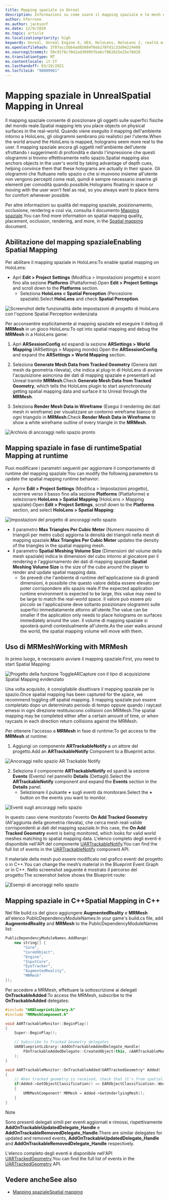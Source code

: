```yaml
---
title: Mapping spaziale in Unreal
description: Informazioni su come usare il mapping spaziale e le mesh nelle applicazioni di realtà mista Unreal per i dispositivi HoloLens.
author: hferrone
ms.author: jacksonf
ms.date: 12/9/2020
ms.topic: article
ms.localizationpriority: high
keywords: Unreal, Unreal Engine 4, UE4, HoloLens, HoloLens 2, realtà mista, sviluppo, funzionalità, documentazione, guide, ologrammi, mapping spaziale, visore VR realtà mista, visore VR di windows mixed reality, visore per realtà virtuale
ms.openlocfilehash: 3f07acc5bb4ad85084f6eb178fd1c33d94224408
ms.sourcegitcommit: 59c91f8c70d1ad30995fba6cf862615e25e78d10
ms.translationtype: MT
ms.contentlocale: it-IT
ms.lasthandoff: 03/19/2021
ms.locfileid: "98009961"
---
```

# <a name="spatial-mapping-in-unreal"></a><span data-ttu-id="95681-104">Mapping spaziale in Unreal</span><span class="sxs-lookup"><span data-stu-id="95681-104">Spatial Mapping in Unreal</span></span>

<span data-ttu-id="95681-105">Il mapping spaziale consente di posizionare gli oggetti sulle superfici fisiche del mondo reale.</span><span class="sxs-lookup"><span data-stu-id="95681-105">Spatial mapping lets you place objects on physical surfaces in the real-world.</span></span> <span data-ttu-id="95681-106">Quando viene eseguito il mapping dell'ambiente intorno a HoloLens, gli ologrammi sembrano più realistici per l'utente.</span><span class="sxs-lookup"><span data-stu-id="95681-106">When the world around the HoloLens is mapped, holograms seem more real to the user.</span></span> <span data-ttu-id="95681-107">Il mapping spaziale ancora gli oggetti nell'ambiente dell'utente sfruttando i suggerimenti di profondità e dando l'impressione che questi ologrammi si trovino effettivamente nello spazio.</span><span class="sxs-lookup"><span data-stu-id="95681-107">Spatial mapping also anchors objects in the user's world by taking advantage of depth cues, helping convince them that these holograms are actually in their space.</span></span> <span data-ttu-id="95681-108">Gli ologrammi che fluttuano nello spazio o che si muovono insieme all'utente non vengono percepiti come reali, quindi è sempre necessario inserire gli elementi per comodità quando possibile.</span><span class="sxs-lookup"><span data-stu-id="95681-108">Holograms floating in space or moving with the user won't feel as real, so you always want to place items for comfort whenever possible.</span></span>

<span data-ttu-id="95681-109">Per altre informazioni su qualità del mapping spaziale, posizionamento, occlusione, rendering e così via, consulta il documento [Mapping spaziale](../../design/spatial-mapping.md).</span><span class="sxs-lookup"><span data-stu-id="95681-109">You can find more information on spatial mapping quality, placement, occlusion, rendering, and more, in the [Spatial mapping](../../design/spatial-mapping.md) document.</span></span>

## <a name="enabling-spatial-mapping"></a><span data-ttu-id="95681-110">Abilitazione del mapping spaziale</span><span class="sxs-lookup"><span data-stu-id="95681-110">Enabling Spatial Mapping</span></span>

<span data-ttu-id="95681-111">Per abilitare il mapping spaziale in HoloLens:</span><span class="sxs-lookup"><span data-stu-id="95681-111">To enable spatial mapping on HoloLens:</span></span>
- <span data-ttu-id="95681-112">Apri **Edit > Project Settings** (Modifica > Impostazioni progetto) e scorri fino alla sezione **Platforms** (Piattaforme).</span><span class="sxs-lookup"><span data-stu-id="95681-112">Open **Edit > Project Settings** and scroll down to the **Platforms** section.</span></span>    
    + <span data-ttu-id="95681-113">Seleziona **HoloLens** e **Spatial Perception** (Percezione spaziale).</span><span class="sxs-lookup"><span data-stu-id="95681-113">Select **HoloLens** and check **Spatial Perception**.</span></span>

![Screenshot delle funzionalità delle impostazioni di progetto di HoloLens con l'opzione Spatial Perception evidenziata](images/unreal-spatial-mapping-img-01.png)

<span data-ttu-id="95681-115">Per acconsentire esplicitamente al mapping spaziale ed eseguire il debug di **MRMesh** in un gioco HoloLens:</span><span class="sxs-lookup"><span data-stu-id="95681-115">To opt into spatial mapping and debug the **MRMesh** in a HoloLens game:</span></span>
1. <span data-ttu-id="95681-116">Apri **ARSessionConfig** ed espandi la sezione **ARSettings > World Mapping** (ARSettings > Mapping mondo).</span><span class="sxs-lookup"><span data-stu-id="95681-116">Open the **ARSessionConfig** and expand the **ARSettings > World Mapping** section.</span></span> 

2. <span data-ttu-id="95681-117">Seleziona **Generate Mesh Data from Tracked Geometry** (Genera dati mesh da geometria rilevata), che indica al plug-in di HoloLens di avviare l'acquisizione asincrona dei dati di mapping spaziale e presentarli ad Unreal tramite **MRMesh**.</span><span class="sxs-lookup"><span data-stu-id="95681-117">Check **Generate Mesh Data from Tracked Geometry**, which tells the HoloLens plugin to start asynchronously getting spatial mapping data and surface it to Unreal through the **MRMesh**.</span></span> 
3. <span data-ttu-id="95681-118">Seleziona **Render Mesh Data in Wireframe** (Esegui il rendering dei dati mesh in wireframe) per visualizzare un contorno wireframe bianco di ogni triangolo in **MRMesh**.</span><span class="sxs-lookup"><span data-stu-id="95681-118">Check **Render Mesh Data in Wireframe** to show a white wireframe outline of every triangle in the **MRMesh**.</span></span> 

![Archivio di ancoraggi nello spazio pronto](images/unreal-spatialmapping-arsettings.PNG)


## <a name="spatial-mapping-at-runtime"></a><span data-ttu-id="95681-120">Mapping spaziale in fase di runtime</span><span class="sxs-lookup"><span data-stu-id="95681-120">Spatial Mapping at runtime</span></span>
<span data-ttu-id="95681-121">Puoi modificare i parametri seguenti per aggiornare il comportamento di runtime del mapping spaziale:</span><span class="sxs-lookup"><span data-stu-id="95681-121">You can modify the following parameters to update the spatial mapping runtime behavior:</span></span>

- <span data-ttu-id="95681-122">Aprire **Edit > Project Settings** (Modifica > Impostazioni progetto), scorrere verso il basso fino alla sezione **Platforms** (Piattaforme) e selezionare **HoloLens > Spatial Mapping** (HoloLens > Mapping spaziale):</span><span class="sxs-lookup"><span data-stu-id="95681-122">Open **Edit > Project Settings**, scroll down to the **Platforms** section, and select **HoloLens > Spatial Mapping**:</span></span> 

![Impostazioni del progetto di ancoraggi nello spazio](images/unreal-spatialmapping-projectsettings.PNG)

- <span data-ttu-id="95681-124">Il parametro **Max Triangles Per Cubic Meter** (Numero massimo di triangoli per metro cubo) aggiorna la densità dei triangoli nella mesh di mapping spaziale.</span><span class="sxs-lookup"><span data-stu-id="95681-124">**Max Triangles Per Cubic Meter** updates the density of the triangles in the spatial mapping mesh.</span></span>  
- <span data-ttu-id="95681-125">Il parametro **Spatial Meshing Volume Size** (Dimensioni del volume della mesh spaziale) indica le dimensioni del cubo intorno al giocatore per il rendering e l'aggiornamento dei dati di mapping spaziale.</span><span class="sxs-lookup"><span data-stu-id="95681-125">**Spatial Meshing Volume Size** is the size of the cube around the player to render and update spatial mapping data.</span></span>  
    + <span data-ttu-id="95681-126">Se prevedi che l'ambiente di runtime dell'applicazione sia di grandi dimensioni, è possibile che questo valore debba essere elevato per poter corrispondere allo spazio reale.</span><span class="sxs-lookup"><span data-stu-id="95681-126">If the expected application runtime environment is expected to be large, this value may need to be large to match the real-world space.</span></span> <span data-ttu-id="95681-127">Il valore può essere più piccolo se l'applicazione deve soltanto posizionare ologrammi sulle superfici immediatamente attorno all'utente.</span><span class="sxs-lookup"><span data-stu-id="95681-127">The value can be smaller if the application only needs to place holograms on surfaces immediately around the user.</span></span> <span data-ttu-id="95681-128">Il volume di mapping spaziale si sposterà quindi contestualmente all'utente.</span><span class="sxs-lookup"><span data-stu-id="95681-128">As the user walks around the world, the spatial mapping volume will move with them.</span></span> 

## <a name="working-with-mrmesh"></a><span data-ttu-id="95681-129">Uso di MRMesh</span><span class="sxs-lookup"><span data-stu-id="95681-129">Working with MRMesh</span></span>

<span data-ttu-id="95681-130">In primo luogo, è necessario avviare il mapping spaziale:</span><span class="sxs-lookup"><span data-stu-id="95681-130">First, you need to start Spatial Mapping:</span></span>

![Progetto della funzione ToggleARCapture con il tipo di acquisizione Spatial Mapping evidenziato](images/unreal-spatial-mapping-img-02.png)

<span data-ttu-id="95681-132">Una volta acquisito, è consigliabile disattivare il mapping spaziale per lo spazio.</span><span class="sxs-lookup"><span data-stu-id="95681-132">Once spatial mapping has been captured for the space, we recommend toggling off spatial mapping.</span></span>  <span data-ttu-id="95681-133">Il mapping spaziale può essere completato dopo un determinato periodo di tempo oppure quando i raycast emessi in ogni direzione restituiscono collisioni con MRMesh.</span><span class="sxs-lookup"><span data-stu-id="95681-133">The spatial mapping may be completed either after a certain amount of time, or when raycasts in each direction return collisions against the MRMesh.</span></span>

<span data-ttu-id="95681-134">Per ottenere l'accesso a **MRMesh** in fase di runtime:</span><span class="sxs-lookup"><span data-stu-id="95681-134">To get access to the **MRMesh** at runtime:</span></span>
1. <span data-ttu-id="95681-135">Aggiungi un componente **ARTrackableNotify** a un attore del progetto.</span><span class="sxs-lookup"><span data-stu-id="95681-135">Add an **ARTrackableNotify** Component to a Blueprint actor.</span></span> 

![Ancoraggi nello spazio AR Trackable Notify](images/unreal-spatialmapping-artrackablenotify.PNG)

2. <span data-ttu-id="95681-137">Seleziona il componente **ARTrackableNotify** ed spandi la sezione **Events** (Events) nel pannello **Details** (Dettagli).</span><span class="sxs-lookup"><span data-stu-id="95681-137">Select the **ARTrackableNotify** component and expand the **Events** section in the **Details** panel.</span></span> 
    - <span data-ttu-id="95681-138">Selezionare il pulsante **+** sugli eventi da monitorare.</span><span class="sxs-lookup"><span data-stu-id="95681-138">Select the **+** button on the events you want to monitor.</span></span> 

![Eventi sugli ancoraggi nello spazio](images/unreal-spatialmapping-events.PNG)

<span data-ttu-id="95681-140">In questo caso viene monitorato l'evento **On Add Tracked Geometry** (All'aggiunta della geometria rilevata), che cerca mesh reali valide corrispondenti ai dati del mapping spaziale.</span><span class="sxs-lookup"><span data-stu-id="95681-140">In this case, the **On Add Tracked Geometry** event is being monitored, which looks for valid world meshes matching to spatial mapping data.</span></span> <span data-ttu-id="95681-141">L'elenco completo degli eventi è disponibile nell'API del componente [UARTrackableNotify](https://docs.unrealengine.com/API/Runtime/AugmentedReality/UARTrackableNotifyComponent/index.html).</span><span class="sxs-lookup"><span data-stu-id="95681-141">You can find the full list of events in the [UARTrackableNotify](https://docs.unrealengine.com/API/Runtime/AugmentedReality/UARTrackableNotifyComponent/index.html) component API.</span></span> 

<span data-ttu-id="95681-142">Il materiale della mesh può essere modificato nel grafico eventi del progetto o in C++.</span><span class="sxs-lookup"><span data-stu-id="95681-142">You can change the mesh’s material in the Blueprint Event Graph or in C++.</span></span> <span data-ttu-id="95681-143">Nello screenshot seguente è mostrato il percorso del progetto:</span><span class="sxs-lookup"><span data-stu-id="95681-143">The screenshot below shows the Blueprint route:</span></span> 

![Esempi di ancoraggi nello spazio](images/unreal-spatialmapping-example.PNG)

## <a name="spatial-mapping-in-c"></a><span data-ttu-id="95681-145">Mapping spaziale in C++</span><span class="sxs-lookup"><span data-stu-id="95681-145">Spatial Mapping in C++</span></span>

<span data-ttu-id="95681-146">Nel file build.cs del gioco aggiungere **AugmentedReality** e **MRMesh** all'elenco PublicDependencyModuleNames:</span><span class="sxs-lookup"><span data-stu-id="95681-146">In your game's build.cs file, add **AugmentedReality** and **MRMesh** to the PublicDependencyModuleNames list:</span></span>

```cpp
PublicDependencyModuleNames.AddRange(
    new string[] {
        "Core",
        "CoreUObject",
        "Engine",
        "InputCore",    
        "EyeTracker",
        "AugmentedReality",
        "MRMesh"
});
```

<span data-ttu-id="95681-147">Per accedere a MRMesh, effettuare la sottoscrizione ai delegati **OnTrackableAdded**:</span><span class="sxs-lookup"><span data-stu-id="95681-147">To access the MRMesh, subscribe to the **OnTrackableAdded** delegates:</span></span>

```cpp
#include "ARBlueprintLibrary.h"
#include "MRMeshComponent.h"

void AARTrackableMonitor::BeginPlay()
{
    Super::BeginPlay();

    // Subscribe to Tracked Geometry delegates
    UARBlueprintLibrary::AddOnTrackableAddedDelegate_Handle(
        FOnTrackableAddedDelegate::CreateUObject(this, &AARTrackableMonitor::OnTrackableAdded)
    );
}

void AARTrackableMonitor::OnTrackableAdded(UARTrackedGeometry* Added)
{
    // When tracked geometry is received, check that it's from spatial mapping
    if(Added->GetObjectClassification() == EARObjectClassification::World)
    {
        UMRMeshComponent* MRMesh = Added->GetUnderlyingMesh();
    }
}
```

> [!NOTE]
> <span data-ttu-id="95681-148">Sono presenti delegati simili per eventi aggiornati e rimossi, rispettivamente **AddOnTrackableUpdatedDelegate_Handle** e **AddOnTrackableRemovedDelegate_Handle**.</span><span class="sxs-lookup"><span data-stu-id="95681-148">There are similar delegates for updated and removed events, **AddOnTrackableUpdatedDelegate_Handle** and **AddOnTrackableRemovedDelegate_Handle** respectively.</span></span>
>
> <span data-ttu-id="95681-149">L'elenco completo degli eventi è disponibile nell'API [UARTrackedGeometry](https://docs.unrealengine.com/API/Runtime/AugmentedReality/UARTrackedGeometry/index.html).</span><span class="sxs-lookup"><span data-stu-id="95681-149">You can find the full list of events in the [UARTrackedGeometry](https://docs.unrealengine.com/API/Runtime/AugmentedReality/UARTrackedGeometry/index.html) API.</span></span>

## <a name="see-also"></a><span data-ttu-id="95681-150">Vedere anche</span><span class="sxs-lookup"><span data-stu-id="95681-150">See also</span></span>
* [<span data-ttu-id="95681-151">Mapping spaziale</span><span class="sxs-lookup"><span data-stu-id="95681-151">Spatial mapping</span></span>](../../design/spatial-mapping.md)
